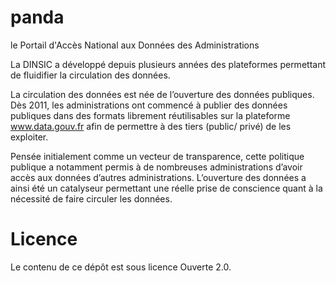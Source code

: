 # panda
le Portail d'Accès National aux Données des Administrations

La DINSIC a développé depuis plusieurs années des plateformes permettant de fluidifier la circulation des données.

La circulation des données est née de l’ouverture des données publiques. Dès 2011, les administrations ont commencé à publier des données publiques dans des formats librement réutilisables sur la plateforme www.data.gouv.fr afin de permettre à des tiers (public/ privé) de les exploiter.

Pensée initialement comme un vecteur de transparence, cette politique publique a notamment permis à de nombreuses administrations d’avoir accès aux données d’autres administrations. L’ouverture des données a ainsi été un catalyseur permettant une réelle prise de conscience quant à la nécessité de faire circuler les données.

# Licence

Le contenu de ce dépôt est sous licence Ouverte 2.0.
